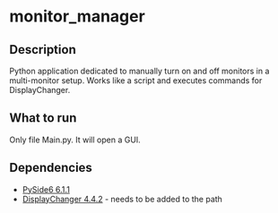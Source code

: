 # monitor_manager

## Description
Python application dedicated to manually turn on and off monitors in a multi-monitor setup. Works like a script and executes commands for DisplayChanger.

## What to run
Only file Main.py. It will open a GUI.

## Dependencies
 - [PySide6 6.1.1](https://pypi.org/project/PySide6/)
 - [DisplayChanger 4.4.2](http://12noon.com/?page_id=80) - needs to be added to the path
